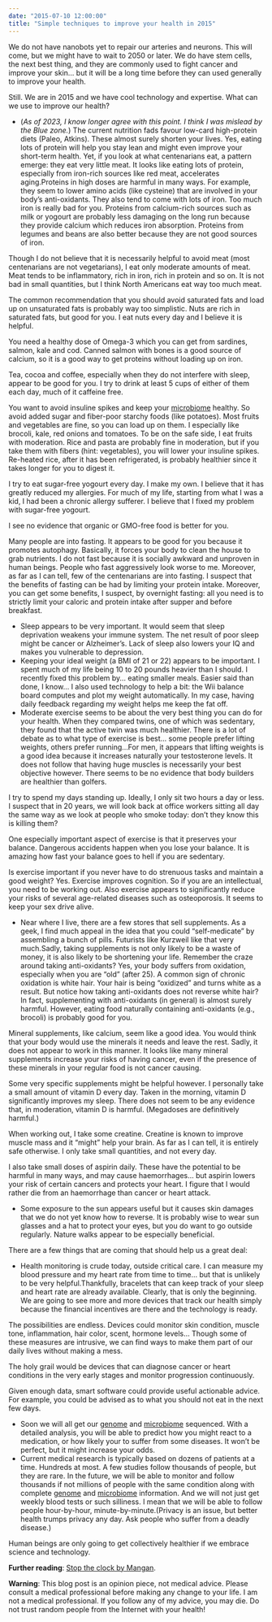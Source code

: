 ```yaml
---
date: "2015-07-10 12:00:00"
title: "Simple techniques to improve your health in 2015"
---
```




We do not have nanobots yet to repair our arteries and neurons. This will come, but we might have to wait to 2050 or later. We do have stem cells, the next best thing, and they are commonly used to fight cancer and improve your skin&hellip; but it will be a long time before they can used generally to improve your health.

Still. We are in 2015 and we have cool technology and expertise. What can we use to improve our health?

- (<em>As of 2023, I know longer agree with this point. I think I was mislead by the Blue zone.</em>) The current nutrition fads favour low-card high-protein diets (Paleo, Atkins). These almost surely shorten your lives. Yes, eating lots of protein will help you stay lean and might even improve your short-term health. Yet, if you look at what centenarians eat, a pattern emerge: they eat very little meat. It looks like eating lots of protein, especially from iron-rich sources like red meat, accelerates aging.Proteins in high doses are harmful in many ways. For example, they seem to lower amino acids (like cysteine) that are involved in your body&rsquo;s anti-oxidants. They also tend to come with lots of iron. Too much iron is really bad for you. Proteins from calcium-rich sources such as milk or yogourt are probably less damaging on the long run because they provide calcium which reduces iron absorption. Proteins from legumes and beans are also better because they are not good sources of iron.

Though I do not believe that it is necessarily helpful to avoid meat (most centenarians are not vegetarians), I eat only moderate amounts of meat. Meat tends to be inflammatory, rich in iron, rich in protein and so on. It is not bad in small quantities, but I think North Americans eat way too much meat.

The common recommendation that you should avoid saturated fats and load up on unsaturated fats is probably way too simplistic. Nuts are rich in saturated fats, but good for you. I eat nuts every day and I believe it is helpful.

You need a healthy dose of Omega-3 which you can get from sardines, salmon, kale and cod. Canned salmon with bones is a good source of calcium, so it is a good way to get proteins without loading up on iron.

Tea, cocoa and coffee, especially when they do not interfere with sleep, appear to be good for you. I try to drink at least 5 cups of either of them each day, much of it caffeine free.

You want to avoid insuline spikes and keep your [microbiome](https://en.wikipedia.org/wiki/Microbiota) healthy. So avoid added sugar and fiber-poor starchy foods (like potatoes). Most fruits and vegetables are fine, so you can load up on them. I especially like brocoli, kale, red onions and tomatoes. To be on the safe side, I eat fruits with moderation. Rice and pasta are probably fine in moderation, but if you take them with fibers (hint: vegetables), you will lower your insuline spikes. Re-heated rice, after it has been refrigerated, is probably healthier since it takes longer for you to digest it.

I try to eat sugar-free yogourt every day. I make my own. I believe that it has greatly reduced my allergies. For much of my life, starting from what I was a kid, I had been a chronic allergy sufferer. I believe that I fixed my problem with sugar-free yogourt.

I see no evidence that organic or GMO-free food is better for you.

Many people are into fasting. It appears to be good for you because it promotes autophagy. Basically, it forces your body to clean the house to grab nutrients. I do not fast because it is socially awkward and unproven in human beings. People who fast aggressively look worse to me. Moreover, as far as I can tell, few of the centenarians are into fasting. I suspect that the benefits of fasting can be had by limiting your protein intake. Moreover, you can get some benefits, I suspect, by overnight fasting: all you need is to strictly limit your caloric and protein intake after supper and before breakfast.
- Sleep appears to be very important. It would seem that sleep deprivation weakens your immune system. The net result of poor sleep might be cancer or Alzheimer&rsquo;s. Lack of sleep also lowers your IQ and makes you vulnerable to depression.
- Keeping your ideal weight (a BMI of 21 or 22) appears to be important. I spent much of my life being 10 to 20 pounds heavier than I should. I recently fixed this problem by&hellip; eating smaller meals. Easier said than done, I know&hellip; I also used technology to help a bit: the Wii balance board computes and plot my weight automatically. In my case, having daily feedback regarding my weight helps me keep the fat off.
- Moderate exercise seems to be about the very best thing you can do for your health. When they compared twins, one of which was sedentary, they found that the active twin was much healthier. There is a lot of debate as to what type of exercise is best&hellip; some people prefer lifting weights, others prefer running&hellip;For men, it appears that lifting weights is a good idea because it increases naturally your testosterone levels. It does not follow that having huge muscles is necessarily your best objective however. There seems to be no evidence that body builders are healthier than golfers.

I try to spend my days standing up. Ideally, I only sit two hours a day or less. I suspect that in 20 years, we will look back at office workers sitting all day the same way as we look at people who smoke today: don&rsquo;t they know this is killing them?

One especially important aspect of exercise is that it preserves your balance. Dangerous accidents happen when you lose your balance. It is amazing how fast your balance goes to hell if you are sedentary.

Is exercise important if you never have to do strenuous tasks and maintain a good weight? Yes. Exercise improves cognition. So if you are an intellectual, you need to be working out. Also exercise appears to significantly reduce your risks of several age-related diseases such as osteoporosis. It seems to keep your sex drive alive.
- Near where I live, there are a few stores that sell supplements. As a geek, I find much appeal in the idea that you could &ldquo;self-medicate&rdquo; by assembling a bunch of pills. Futurists like Kurzweil like that very much.Sadly, taking supplements is not only likely to be a waste of money, it is also likely to be shortening your life. Remember the craze around taking anti-oxidants? Yes, your body suffers from oxidation, especially when you are &ldquo;old&rdquo; (after 25). A common sign of chronic oxidation is white hair. Your hair is being &ldquo;oxidized&rdquo; and turns white as a result. But notice how taking anti-oxidants does not reverse white hair? In fact, supplementing with anti-oxidants (in general) is almost surely harmful. However, eating food naturally containing anti-oxidants (e.g., brocoli) is probably good for you.

Mineral supplements, like calcium, seem like a good idea. You would think that your body would use the minerals it needs and leave the rest. Sadly, it does not appear to work in this manner. It looks like many mineral supplements increase your risks of having cancer, even if the presence of these minerals in your regular food is not cancer causing.

Some very specific supplements might be helpful however. I personally take a small amount of vitamin D every day. Taken in the morning, vitamin D significantly improves my sleep. There does not seem to be any evidence that, in moderation, vitamin D is harmful. (Megadoses are definitively harmful.)

When working out, I take some creatine. Creatine is known to improve muscle mass and it &ldquo;might&rdquo; help your brain. As far as I can tell, it is entirely safe otherwise. I only take small quantities, and not every day.

I also take small doses of aspirin daily. These have the potential to be harmful in many ways, and may cause haemorrhages&hellip; but aspirin lowers your risk of certain cancers and protects your heart. I figure that I would rather die from an haemorrhage than cancer or heart attack.
- Some exposure to the sun appears useful but it causes skin damages that we do not yet know how to reverse. It is probably wise to wear sun glasses and a hat to protect your eyes, but you do want to go outside regularly. Nature walks appear to be especially beneficial.


There are a few things that are coming that should help us a great deal:

- Health monitoring is crude today, outside critical care. I can measure my blood pressure and my heart rate from time to time&hellip; but that is unlikely to be very helpful.Thankfully, bracelets that can keep track of your sleep and heart rate are already available. Clearly, that is only the beginning. We are going to see more and more devices that track our health simply because the financial incentives are there and the technology is ready.

The possibilities are endless. Devices could monitor skin condition, muscle tone, inflammation, hair color, scent, hormone levels&hellip; Though some of these measures are intrusive, we can find ways to make them part of our daily lives without making a mess.

The holy grail would be devices that can diagnose cancer or heart conditions in the very early stages and monitor progression continuously.

Given enough data, smart software could provide useful actionable advice. For example, you could be advised as to what you should not eat in the next few days.
- Soon we will all get our [genome](https://en.wikipedia.org/wiki/Genome) and [microbiome](https://en.wikipedia.org/wiki/Microbiota) sequenced. With a detailed analysis, you will be able to predict how you might react to a medication, or how likely your to suffer from some diseases. It won&rsquo;t be perfect, but it might increase your odds.
- Current medical research is typically based on dozens of patients at a time. Hundreds at most. A few studies follow thousands of people, but they are rare. In the future, we will be able to monitor and follow thousands if not millions of people with the same condition along with complete [genome](https://en.wikipedia.org/wiki/Genome) and [microbiome](https://en.wikipedia.org/wiki/Microbiota) information. And we will not just get weekly blood tests or such silliness. I mean that we will be able to follow people hour-by-hour, minute-by-minute.(Privacy is an issue, but better health trumps privacy any day. Ask people who suffer from a deadly disease.)


Human beings are only going to get collectively healthier if we embrace science and technology.

__Further reading__: [Stop the clock by Mangan](https://www.amazon.com/Stop-Clock-Optimal-Anti-Aging-Strategy/dp/1514282429/).

__Warning__: This blog post is an opinion piece, not medical advice. Please consult a medical professional before making any change to your life. I am not a medical professional. If you follow any of my advice, you may die. Do not trust random people from the Internet with your health!

